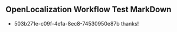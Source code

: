 ## OpenLocalization Workflow Test MarkDown
* 503b271e-c09f-4e1a-8ec8-74530950e87b thanks!

<!--HONumber=Aug16_HO4-->


